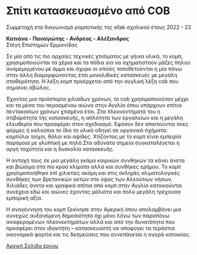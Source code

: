 # Σπίτι κατασκευασμένο από COB
Συμμετοχή στο διαγωνισμό ρομποτικής της ellak σχολικού έτους 2022 - 23

**Κατιάνα - Παναγιώτης - Ανδρέας - Αλέξανδρος**  
Στέγη Επιστημών Ερμιονίδας


Σε μία από τις πιο αρχαίες τεχνικές χτισίματος με γήινα υλικά, το κομπ, χρησιμοποιούνται τα χέρια και τα πόδια για να σχηματιστούν μάζες πηλού αναμεμιγμένου με άμμο και άχυρο οι οποίες τοποθετούνται η μία πάνω στην άλλη διαμορφώνοντας έτσι μονολιθικές κατασκευές με μεγάλη σταθερότητα. Η λέξη κομπ προέρχεται από την αγγλική λέξη cob που σημαίνει σβώλος.

Έχοντας μια προϊστορία χιλιάδων χρόνων, το cob χρησιμοποιούταν μέχρι και τα μέσα του περασμένου αιώνα στην Αγγλία όπου υπάρχουν σπίτια πεντακοσίων χρόνων χτισμένα έτσι. Στα πλεονεκτήματά του η στιβαρότητα της κατασκευής, η απλότητα των εργαλείων και η μεγάλη ελευθερία που προσφέρει στον σχεδιασμό. Εφόσον δεν απαιτούνται ίσιες φόρμες ή καλούπια το ίδιο το υλικό οδηγεί σε οργανικά σχήματα: καμπύλοι τοίχοι, θόλοι και αψίδες. Χτίζοντας με το κομπ είναι εμπειρία παρόμοια με γλυπτική με πηλό.Στα αδύνατα σημεία συγκαταλέγεται η αργή ταχύτητα και η δυσκολία κατασκευής.

Η αντοχή τους σε μια μεγάλη γκάμα καιρικών συνθηκών τα κάνει άνετα και βιώσιμα στα πιο κρύα κλίματα αλλά και συνθήκες ερήμου.  Το κομπ χρησιμοποιήθηκε επί χιλιετίες ακόμη και στις σκληρές κλιματολογικές συνθήκες των βρετανικών ακτών στο ύψος των Αλεούτιων νήσων. Χιλιάδες άνετα και γραφικά σπίτια από κομπ στην Αγγλία κατοικούνται συνέχεια εδώ και αιώνες έχοντας μάλιστα και πολύ μεγάλη τρέχουσα εμπορική αξία.

Η αναγέννηση του κομπ ξεκίνησε στην Αμερική όπου απολαμβάνει μια συνεχώς αυξανόμενη δημοσιότητα όχι μόνο λόγω των παραπάνω αναφερομένων πλεονεκτημάτων αλλά και από την δυνατότητα που προσφέρει στον ιδιοκτήτη – κατασκευαστή να αποφύγει τα τεράστια οικονομικά φορτία και τις δεσμεύσεις που συνεπάγεται η αγορά κατοικίας.



[Αρχική Σελίδα έργου](https://github.com/stegiepistimwn/cobitospito)
